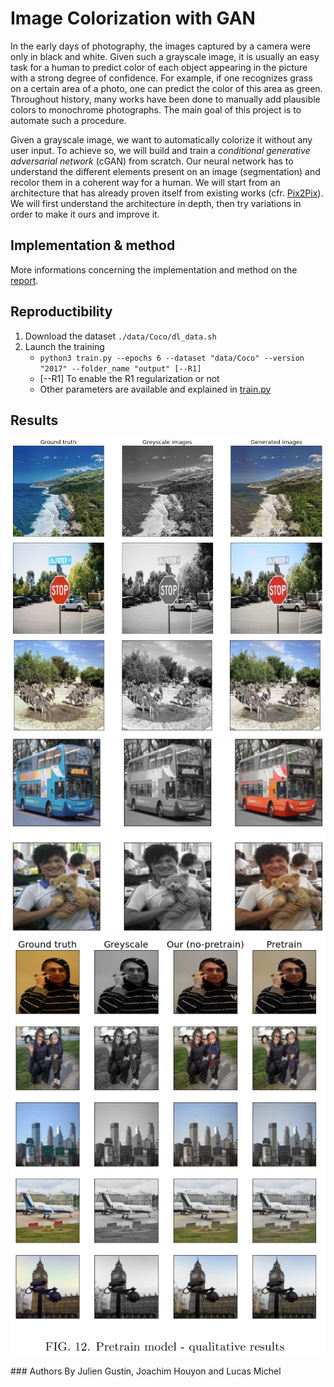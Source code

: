 # Image Colorization with GAN

In the early days of photography, the images captured by a camera were only in black and white. Given such a grayscale image, it is usually an easy task for a human to predict color of each object appearing in the picture with a strong degree of confidence. For example, if one recognizes grass on a certain area of a photo, one can predict the color of this area as green. Throughout history, many works have been done to manually add plausible colors to monochrome photographs. The main goal of this project is to automate such a procedure.

Given a grayscale image, we want to automatically colorize it without any user input. To achieve so, we will build and train a *conditional generative adversarial network* (cGAN) from scratch. Our neural network has to understand the different elements present on an image (segmentation) and recolor them in a coherent way for a human. We will start from an architecture that has already proven itself from existing works (cfr. [Pix2Pix](https://arxiv.org/pdf/1611.07004.pdf)). We will first understand the architecture in depth, then try variations in order to make it ours and  improve it. 

## Implementation & method

More informations concerning the implementation and method on the [report](report.pdf).


## Reproductibility

1. Download the dataset ```./data/Coco/dl_data.sh```
2. Launch the training 
   - ```python3 train.py --epochs 6 --dataset "data/Coco" --version "2017" --folder_name "output" [--R1]```
   - \[--R1\] To enable the R1 regularization or not
   - Other parameters are available and explained in [train.py](train.py)

## Results

<p align="center">
  <img src="https://github.com/Julien-Gustin/Image-Colorization/blob/main/figures/sky.png?raw=true" />
    <img src="https://github.com/Julien-Gustin/Image-Colorization/blob/main/figures/car.png?raw=true" />
      <img src="https://github.com/Julien-Gustin/Image-Colorization/blob/main/figures/pretrain.png?raw=true" />
</p>
### Authors 
By Julien Gustin, Joachim Houyon and Lucas Michel
